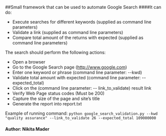 ##Small framework that can be used to automate Google Search
####It can do: 
- Execute searches for different keywords (supplied as command line parameters)
- Validate a link (supplied as command line parameters) 
- Compare total amount of the returns with expected (supplied as command line parameters)

The search should perform the following actions:
- Open a browser
- Go to the Google Search page (http://www.google.com)
- Enter one keyword or phrase (command line parameter: --kwd)
- Validate total amount with expected (command line parameter: --expected_total)
- Click on the (command line parameter: -- link_to_validate) result link
- Verify Web Page status codes (Must be 200)
- Capture the size of the page and site’s title
- Generate the report into report.txt

Example of running command:
`python google_search_validation.py --kwd "quality assurance" --link_to_validate 26 --expected_total 109000000`


#### Author: Nikita Mader